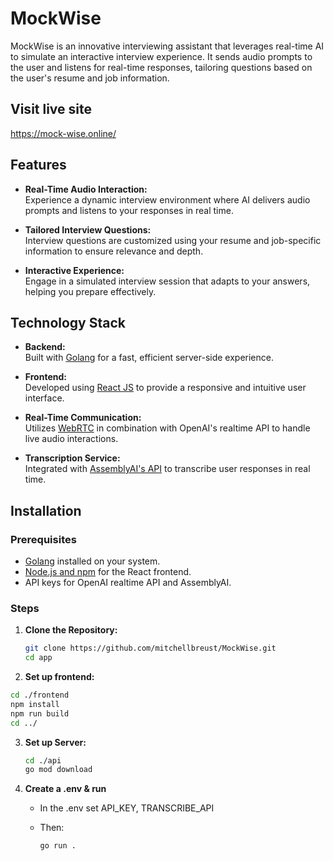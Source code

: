 # MockWise

MockWise is an innovative interviewing assistant that leverages real-time AI to simulate an interactive interview experience. It sends audio prompts to the user and listens for real-time responses, tailoring questions based on the user's resume and job information.

## Visit live site
https://mock-wise.online/


## Features

- **Real-Time Audio Interaction:**  
  Experience a dynamic interview environment where AI delivers audio prompts and listens to your responses in real time.

- **Tailored Interview Questions:**  
  Interview questions are customized using your resume and job-specific information to ensure relevance and depth.

- **Interactive Experience:**  
  Engage in a simulated interview session that adapts to your answers, helping you prepare effectively.

## Technology Stack

- **Backend:**  
  Built with [Golang](https://golang.org/) for a fast, efficient server-side experience.

- **Frontend:**  
  Developed using [React JS](https://reactjs.org/) to provide a responsive and intuitive user interface.

- **Real-Time Communication:**  
  Utilizes [WebRTC](https://webrtc.org/) in combination with OpenAI's realtime API to handle live audio interactions.

- **Transcription Service:**  
  Integrated with [AssemblyAI's API](https://www.assemblyai.com/) to transcribe user responses in real time.

## Installation

### Prerequisites

- [Golang](https://golang.org/dl/) installed on your system.
- [Node.js and npm](https://nodejs.org/) for the React frontend.
- API keys for OpenAI realtime API and AssemblyAI.

### Steps

1. **Clone the Repository:**

   ```bash
   git clone https://github.com/mitchellbreust/MockWise.git
   cd app
   ```

2. **Set up frontend:**
   
  ```bash
  cd ./frontend
  npm install
  npm run build
  cd ../
  ```

3. **Set up Server:**

   ```bash
   cd ./api
   go mod download
   ```
  
5. **Create a .env & run**
   - In the .env set API_KEY, TRANSCRIBE_API
   - Then:
     
       ```bash
       go run .
       ```
       


